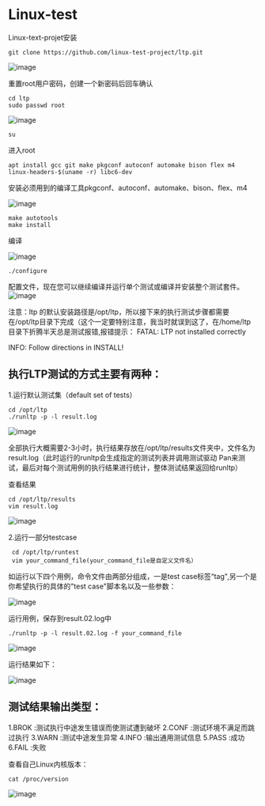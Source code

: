 # Linux-test
Linux-text-projet安装
```
git clone https://github.com/linux-test-project/ltp.git
 ```
![image](https://github.com/cheese-Ji/Linux-test/assets/155931600/a48b9a1c-e3fb-4025-90a0-b5313868533b)

重置root用户密码，创建一个新密码后回车确认
```
cd ltp
sudo passwd root
```
![image](https://github.com/cheese-Ji/Linux-test/assets/155931600/d4d45e21-090f-4485-8e02-862e5b3c2408)

```
su
```

进入root
```
apt install gcc git make pkgconf autoconf automake bison flex m4 linux-headers-$(uname -r) libc6-dev
```
安装必须用到的编译工具pkgconf、autoconf、automake、bison、flex、m4

![image](https://github.com/cheese-Ji/Linux-test/assets/155931600/8af21b79-329b-473b-ace6-2f74dada5c95)
```
make autotools
make install
```
编译

![image](https://github.com/cheese-Ji/Linux-test/assets/155931600/314e65f8-2114-42b1-8562-8ec8c8a339cb)
```
./configure
```

配置文件，现在您可以继续编译并运行单个测试或编译并安装整个测试套件。
![image](https://github.com/cheese-Ji/Linux-test/assets/155931600/bf08e3b4-a7e1-48c8-be06-6b3d0f327dd1)

注意：ltp 的默认安装路径是/opt/ltp，所以接下来的执行测试步骤都需要在/opt/ltp目录下完成（这个一定要特别注意，我当时就误到这了，在/home/ltp目录下折腾半天总是测试报错,报错提示：
 FATAL: LTP not installed correctly
 
 INFO:  Follow directions in INSTALL!
 
## 执行LTP测试的方式主要有两种：

1.运行默认测试集（default set of tests）

 ```
 cd /opt/ltp
 ./runltp -p -l result.log
 ```
![image](https://github.com/cheese-Ji/Linux-test/assets/155931600/279c62cb-bebe-4535-9800-9551f53d6bee)

全部执行大概需要2-3小时，执行结果存放在/opt/ltp/results文件夹中，文件名为result.log（此时运行的runltp会生成指定的测试列表并调用测试驱动
Pan来测试，最后对每个测试用例的执行结果进行统计，整体测试结果返回给runltp）

查看结果

```
cd /opt/ltp/results
vim result.log
```
![image](https://github.com/cheese-Ji/Linux-test/assets/155931600/0f65acc8-5bcc-4d2b-860a-5723897ca291)

2.运行一部分testcase
```
 cd /opt/ltp/runtest
 vim your_command_file(your_command_file是自定义文件名）
```
如运行以下四个用例，命令文件由两部分组成，一是test case标签“tag",另一个是你希望执行的具体的"test case"脚本名以及一些参数：

![image](https://github.com/cheese-Ji/Linux-test/assets/155931600/8b2018b8-3938-41f2-b4ad-501141052b43)

运行用例，保存到result.02.log中

```
./runltp -p -l result.02.log -f your_command_file
```
![image](https://github.com/cheese-Ji/Linux-test/assets/155931600/3bb0abd2-923d-4404-b9bf-d5fd46f2f31a)

运行结果如下：

![image](https://github.com/cheese-Ji/Linux-test/assets/155931600/2e343974-dd28-414f-89f8-a30af3f3ca84)

## 测试结果输出类型：
1.BROK :测试执行中途发生错误而使测试遭到破坏
2.CONF :测试环境不满足而跳过执行
3.WARN :测试中途发生异常
4.INFO :输出通用测试信息
5.PASS :成功
6.FAIL :失败

 查看自己Linux内核版本：
 ```
cat /proc/version
```

![image](https://github.com/cheese-Ji/Linux-test/assets/155931600/58c701ba-c8e7-4e51-bfa9-3b11da06228b)

